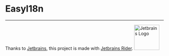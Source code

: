 # EasyI18n

---

Thanks to [Jetbrains](https://www.jetbrains.com/?from=https://github.com/Unreal852/EasySharp), this project is made with [Jetbrains Rider](https://www.jetbrains.com/rider/).
<img src="https://i.imgur.com/GWgD5Cq.png" alt="Jetbrains Logo" width="80" height="80">
